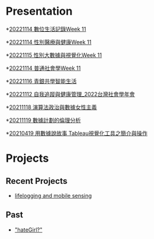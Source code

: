# Presentation
*[20221114 數位生活記錄Week 11]()

*[20221114 性別醫療與健康Week 11](https://docs.google.com/presentation/d/e/2PACX-1vTQFtiyQrMpXMtVmPx3sFB4oY7maMZyWNoV3WtG8CrieeEKoZ3m2lKokiqJYlGHB_2dH8jnQTkL0puA/pub?start=false&loop=false&delayms=3000)

*[20221115 性別大數據與視覺化Week 11]()

*[20221114 普通社會學Week 11]()

*[20221116 青銀共學智能生活](https://docs.google.com/presentation/d/e/2PACX-1vStDnRq5TwKqxzXEayKBHdUKd2DaAx55eBzv2DL7RxA-UTJJiJayZN52Au2ouoUVjAsdv1ZoJcRHQOD/pub?start=false&loop=false&delayms=3000)

*[20221112 自我追蹤與健康管理_2022台灣社會學年會]()

*[20211118 演算法政治與數據女性主義]()

*[20211119 數據計劃的倫理分析]()

*[20210419 用數據說故事 Tableau視覺化工具之簡介與操作]()


# Projects

## Recent Projects
* [lifelogging and mobile sensing]()

## Past
* ["hateGirl?"]()

